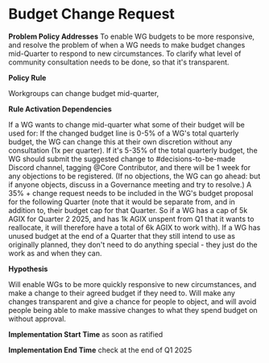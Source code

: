 # Budget Change Request

**Problem Policy Addresses** To enable WG budgets to be more responsive, and resolve the problem of when a WG needs to make budget changes mid-Quarter to respond to new circumstances. To clarify what level of community consultation needs to be done, so that it's transparent.



**Policy Rule**

Workgroups can change budget mid-quarter,



**Rule Activation Dependencies**

If a WG wants to change mid-quarter what some of their budget will be used for: If the changed budget line is 0-5% of a WG's total quarterly budget, the WG can change this at their own discretion without any consultation (1x per quarter). If it's 5-35% of the total quarterly budget, the WG should submit the suggested change to #decisions-to-be-made Discord channel, tagging @Core Contributor, and there will be 1 week for any objections to be registered. (If no objections, the WG can go ahead: but if anyone objects, discuss in a Governance meeting and try to resolve.) A 35% + change request needs to be included in the WG's budget proposal for the following Quarter (note that it would be separate from, and in addition to, their budget cap for that Quarter. So if a WG has a cap of 5k AGIX for Quarter 2 2025, and has 1k AGIX unspent from Q1 that it wants to reallocate, it will therefore have a total of 6k AGIX to work with). If a WG has unused budget at the end of a Quarter that they still intend to use as originally planned, they don't need to do anything special - they just do the work as and when they can.



**Hypothesis**

Will enable WGs to be more quickly responsive to new circumstances, and make a change to their agreed budget if they need to. Will make any changes transparent and give a chance for people to object, and will avoid people being able to make massive changes to what they spend budget on without approval.



**Implementation Start Time** as soon as ratified

**Implementation End Time** check at the end of Q1 2025
